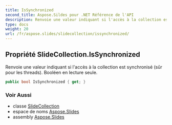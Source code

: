 ```yaml
---
title: IsSynchronized
second_title: Aspose.Sildes pour .NET Référence de l'API
description: Renvoie une valeur indiquant si l'accès à la collection est synchronisé et sûr pour les threads. Booléen en lecture seule.
type: docs
weight: 20
url: /fr/aspose.slides/slidecollection/issynchronized/
---
```


## Propriété SlideCollection.IsSynchronized

Renvoie une valeur indiquant si l'accès à la collection est synchronisé (sûr pour les threads). Booléen en lecture seule.

```csharp
public bool IsSynchronized { get; }
```

### Voir Aussi

* classe [SlideCollection](../../slidecollection)
* espace de noms [Aspose.Slides](../../slidecollection)
* assembly [Aspose.Slides](../../../)

<!-- NE PAS ÉDITER : généré par xmldocmd pour Aspose.Slides.dll -->